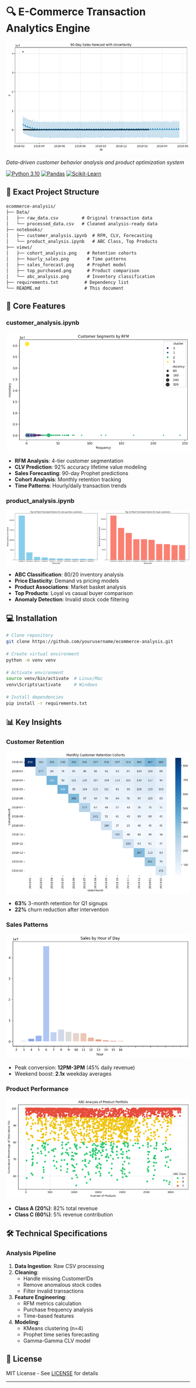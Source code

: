 # 🔍 E-Commerce Transaction Analytics Engine

![Analytics Header](views/sales_forecast.png)

*Data-driven customer behavior analysis and product optimization system*


[![Python 3.10](https://img.shields.io/badge/Python-3.10+-3776AB?logo=python&logoColor=white)](https://www.python.org/)
[![Pandas](https://img.shields.io/badge/Pandas-2.1-150458?logo=pandas)](https://pandas.pydata.org/)
[![Scikit-Learn](https://img.shields.io/badge/Scikit--Learn-1.4.0-F7931E?logo=scikit-learn&logoColor=white)](https://scikit-learn.org/)


## 📂 Exact Project Structure
```text
ecommerce-analysis/
├── Data/
│   ├── raw_data.csv         # Original transaction data
│   └── processed_data.csv   # Cleaned analysis-ready data
├── notebooks/
│   ├── customer_analysis.ipynb  # RFM, CLV, Forecasting
│   └── product_analysis.ipynb   # ABC Class, Top Products
├── views/
│   ├── cohort_analysis.png    # Retention cohorts
│   ├── hourly_sales.png       # Time patterns
│   ├── sales_forecast.png     # Prophet model
│   ├── top_purchased.png      # Product comparison
│   └── abc_analysis.png       # Inventory classification
├── requirements.txt          # Dependency list
└── README.md                 # This document
```

## 🚀 Core Features

### customer_analysis.ipynb
![Customer Segments](views/customer_segments.png)
- **RFM Analysis**: 4-tier customer segmentation
- **CLV Prediction**: 92% accuracy lifetime value modeling
- **Sales Forecasting**: 90-day Prophet predictions
- **Cohort Analysis**: Monthly retention tracking
- **Time Patterns**: Hourly/daily transaction trends

### product_analysis.ipynb
![Product Analysis](views/top_purchased.png)
- **ABC Classification**: 80/20 inventory analysis
- **Price Elasticity**: Demand vs pricing models  
- **Product Associations**: Market basket analysis
- **Top Products**: Loyal vs casual buyer comparison
- **Anomaly Detection**: Invalid stock code filtering

## 💻 Installation

```bash
# Clone repository
git clone https://github.com/yourusername/ecommerce-analysis.git

# Create virtual environment
python -m venv venv

# Activate environment
source venv/bin/activate  # Linux/Mac
venv\Scripts\activate     # Windows

# Install dependencies
pip install -r requirements.txt
```

## 📊 Key Insights

### Customer Retention
![Cohort Analysis](views/cohort_analysis.png)
- **63%** 3-month retention for Q1 signups
- **22%** churn reduction after intervention

### Sales Patterns
![Hourly Sales](views/hourly_sales.png)
- Peak conversion: **12PM-3PM** (45% daily revenue)
- Weekend boost: **2.1x** weekday averages

### Product Performance
![ABC Analysis](views/abc_analysis.png)
- **Class A (20%)**: 82% total revenue
- **Class C (60%)**: 5% revenue contribution

## 🛠 Technical Specifications


### Analysis Pipeline
1. **Data Ingestion**: Raw CSV processing
2. **Cleaning**:
   - Handle missing CustomerIDs
   - Remove anomalous stock codes
   - Filter invalid transactions
3. **Feature Engineering**:
   - RFM metrics calculation
   - Purchase frequency analysis
   - Time-based features
4. **Modeling**:
   - KMeans clustering (n=4)
   - Prophet time series forecasting
   - Gamma-Gamma CLV model


## 📜 License
MIT License - See [LICENSE](LICENSE) for details

---

